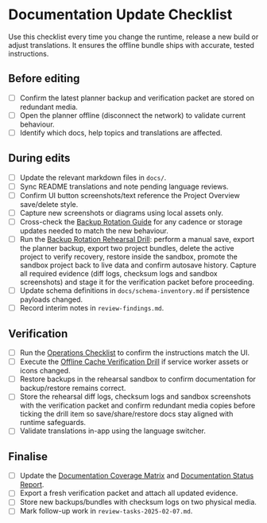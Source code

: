 # Documentation Update Checklist

Use this checklist every time you change the runtime, release a new build or
adjust translations. It ensures the offline bundle ships with accurate, tested
instructions.

## Before editing

- [ ] Confirm the latest planner backup and verification packet are stored on
      redundant media.
- [ ] Open the planner offline (disconnect the network) to validate current
      behaviour.
- [ ] Identify which docs, help topics and translations are affected.

## During edits

- [ ] Update the relevant markdown files in `docs/`.
- [ ] Sync README translations and note pending language reviews.
- [ ] Confirm UI button screenshots/text reference the Project Overview save/delete style.
- [ ] Capture new screenshots or diagrams using local assets only.
- [ ] Cross-check the [Backup Rotation Guide](backup-rotation-guide.md) for any
      cadence or storage updates needed to match the new behaviour.
- [ ] Run the [Backup Rotation Rehearsal Drill](backup-rotation-guide.md#rehearsal-drill):
      perform a manual save, export the planner backup, export two project
      bundles, delete the active project to verify recovery, restore inside the
      sandbox, promote the sandbox project back to live data and confirm
      autosave history. Capture all required evidence
      (diff logs, checksum logs and sandbox screenshots) and stage it for the
      verification packet before proceeding.
- [ ] Update schema definitions in `docs/schema-inventory.md` if persistence
      payloads changed.
- [ ] Record interim notes in `review-findings.md`.

## Verification

- [ ] Run the [Operations Checklist](operations-checklist.md) to confirm the
      instructions match the UI.
- [ ] Execute the [Offline Cache Verification Drill](offline-cache-verification-drill.md)
      if service worker assets or icons changed.
- [ ] Restore backups in the rehearsal sandbox to confirm documentation for
      backup/restore remains correct.
- [ ] Store the rehearsal diff logs, checksum logs and sandbox screenshots with
      the verification packet and confirm redundant media copies before ticking
      the drill item so save/share/restore docs stay aligned with runtime
      safeguards.
- [ ] Validate translations in-app using the language switcher.

## Finalise

- [ ] Update the [Documentation Coverage Matrix](documentation-coverage-matrix.md)
      and [Documentation Status Report](documentation-status-report-template.md).
- [ ] Export a fresh verification packet and attach all updated evidence.
- [ ] Store new backups/bundles with checksum logs on two physical media.
- [ ] Mark follow-up work in `review-tasks-2025-02-07.md`.
